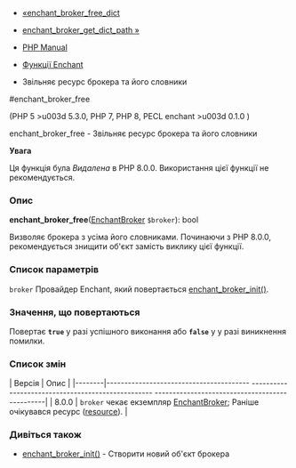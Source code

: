 - [«enchant_broker_free_dict](function.enchant-broker-free-dict.md)
- [enchant_broker_get_dict_path
»](function.enchant-broker-get-dict-path.md)

- [PHP Manual](index.md)
- [Функції Enchant](ref.enchant.md)
- Звільняє ресурс брокера та його словники

#enchant_broker_free

(PHP 5 \>u003d 5.3.0, PHP 7, PHP 8, PECL enchant \>u003d 0.1.0 )

enchant_broker_free - Звільняє ресурс брокера та його словники

**Увага**

Ця функція була *Видалена* в PHP 8.0.0. Використання цієї функції не
рекомендується.

### Опис

**enchant_broker_free**([EnchantBroker](class.enchantbroker.md)
`$broker`): bool

Визволяє брокера з усіма його словниками. Починаючи з PHP 8.0.0,
рекомендується знищити об'єкт замість виклику цієї функції.

### Список параметрів

`broker`
Провайдер Enchant, який повертається
[enchant_broker_init()](function.enchant-broker-init.md).

### Значення, що повертаються

Повертає **`true`** у разі успішного виконання або **`false`** у
у разі виникнення помилки.

### Список змін

| Версія | Опис |
|--------|---------------------------------------- -------------------------------------------------- -----------------------------------------------|
| 8.0.0 | `broker` чекає екземпляр [EnchantBroker](class.enchantbroker.md); Раніше очікувався ресурс ([resource](language.types.resource.md)). |

### Дивіться також

- [enchant_broker_init()](function.enchant-broker-init.md) - Створити
новий об'єкт брокера
